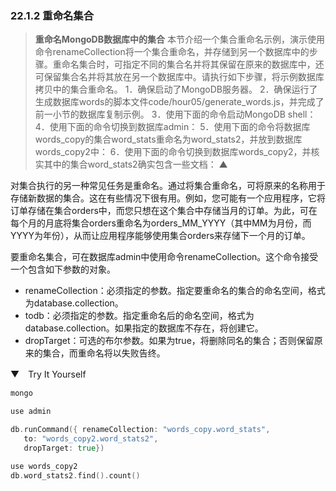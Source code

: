 ### 22.1.2 重命名集合

> **重命名MongoDB数据库中的集合**
> 本节介绍一个集合重命名示例，演示使用命令renameCollection将一个集合重命名，并存储到另一个数据库中的步骤。重命名集合时，可指定不同的集合名并将其保留在原来的数据库中，还可保留集合名并将其放在另一个数据库中。请执行如下步骤，将示例数据库拷贝中的集合重命名。
> 1．确保启动了MongoDB服务器。
> 2．确保运行了生成数据库words的脚本文件code/hour05/generate_words.js，并完成了前一小节的数据库复制示例。
> 3．使用下面的命令启动MongoDB shell：
> 4．使用下面的命令切换到数据库admin：
> 5．使用下面的命令将数据库words_copy的集合word_stats重命名为word_stats2，并放到数据库words_copy2中：
> 6．使用下面的命令切换到数据库words_copy2，并核实其中的集合word_stats2确实包含一些文档：
> ▲

对集合执行的另一种常见任务是重命名。通过将集合重命名，可将原来的名称用于存储新数据的集合。这在有些情况下很有用。例如，您可能有一个应用程序，它将订单存储在集合orders中，而您只想在这个集合中存储当月的订单。为此，可在每个月的月底将集合orders重命名为orders_MM_YYYY（其中MM为月份，而YYYY为年份），从而让应用程序能够使用集合orders来存储下一个月的订单。

要重命名集合，可在数据库admin中使用命令renameCollection。这个命令接受一个包含如下参数的对象。

+ renameCollection：必须指定的参数。指定要重命名的集合的命名空间，格式为database.collection。
+ todb：必须指定的参数。指定重命名后的命名空间，格式为database.collection。如果指定的数据库不存在，将创建它。
+ dropTarget：可选的布尔参数。如果为true，将删除同名的集合；否则保留原来的集合，而重命名将以失败告终。

▼　Try It Yourself

```go
mongo
```

```go
use admin
```

```go
db.runCommand({ renameCollection: "words_copy.word_stats",
   to: "words_copy2.word_stats2",
   dropTarget: true})
```

```go
use words_copy2
db.word_stats2.find().count()
```

